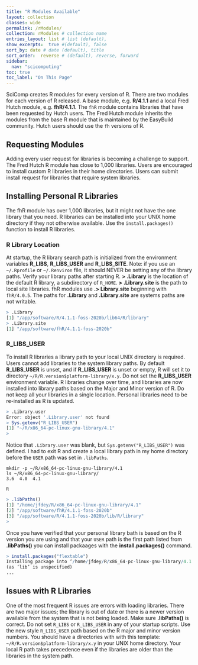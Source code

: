 ```yaml
---
title: "R Modules Available"
layout: collection
classes: wide
permalink: /rModules/
collection: rModules # collection name
entries_layout: list # list (default),
show_excerpts:  true #(default), false
sort_by: date # date (default), title
sort_order:  reverse # (default), reverse, forward
sidebar:
  nav: "scicomputing"
toc: true
toc_label: "On This Page"
---
```


SciComp creates R modules for every version of R. There are two modules for each version
of R released. A base module, e.g. **R/4.1.1** and a local Fred Hutch module, e.g. **fhR/4.1.1**.
The `fhR` module contains libraries that have been requested by Hutch users.
The Fred Hutch module inherits the modules from the base R module that
is maintained by the EasyBuild community. Hutch users should use the `fh` versions of R.

## Requesting Modules
Adding every user request for libraries is becoming a challenge to support.
 The Fred Hutch R module has close to 1,000 libraries. Users are encouraged
 to install custom R libraries in their home directories. Users can submit install
 request for libraries that require system libraries.

## Installing Personal R Libraries
The fhR module has over 1,000 libraries, but it might not have the one
library that you need. R libraries can be installed into your UNIX home 
directory if they not otherwise available. Use the `install.packages()`
function to install R libraries.

### R Library Location
At startup, the R library search path is initialized from the environment variables 
**R_LIBS**, **R_LIBS_USER** and **R_LIBS_SITE**. Note: if you use an `~/.Rprofile` or `~/.Renviron` file, it should NEVER be setting
any of the library paths. Verify your library paths after starting R. **> .Library** is the location of the 
default R library, a subdirectory of `R_HOME`.
**> .Library.site** is the path to local site libraries. fhR modules use **.> Library.site** beginning with `fhR/4.0.5`.
The paths for **.Library** and **.Library.site** are systems paths are not writable.

```R
> .Library
[1] "/app/software/R/4.1.1-foss-2020b/lib64/R/library"
> .Library.site
[1] "/app/software/fhR/4.1.1-foss-2020b"
```

### R_LIBS_USER
To install R libraries a library path to your local UNIX directory is required. Users cannot add libraries to the system library paths.
By default **R_LIBS_USER** is unset, and if **R_LIBS_USER** is unset or empty, R will set it to directory `~/R/R.version$platform-library/x.y`.
Do not set the **R_LIBS_USER** environment variable. R libraries change over time, and libraries are now installed into library paths based on the
Major and Minor version of R. Do not keep all your libraries in a single location. Personal libraries need to be re-installed
as R is updated.

```R
> .Library.user
Error: object '.Library.user' not found
> Sys.getenv("R_LIBS_USER")
[1] "~/R/x86_64-pc-linux-gnu-library/4.1"
>
```

Notice that `.Library.user` was blank, but `Sys.getenv("R_LIBS_USER")` was defined. I had to exit R and create a local 
library path in my home directory before the `USER` path was set in `.libPaths`.

```
mkdir -p ~/R/x86_64-pc-linux-gnu-library/4.1
ls ~/R/x86_64-pc-linux-gnu-library/
3.6  4.0  4.1

R
```

```R
> .libPaths()
[1] "/home/jfdey/R/x86_64-pc-linux-gnu-library/4.1"
[2] "/app/software/fhR/4.1.1-foss-2020b"
[3] "/app/software/R/4.1.1-foss-2020b/lib/R/library"
>
```

Once you have verified that your personal library bath is based on the R version you are using and that your `USER` path
is the first path listed from **.libPaths()** you can install packaages with the **install.packages()** command.

```R
> install.packages("flextable")
Installing package into ‘/home/jfdey/R/x86_64-pc-linux-gnu-library/4.1’
(as ‘lib’ is unspecified)
...
```

## Issues with R Libraries
One of the most frequent R issues are errors with loading libraries. There are
two major issues; the library is out of date or there is a newer version available
from the system that is not being loaded. Make sure **.libPaths()** is correct. Do
not set `R_LIBS` or `R_LIBS_USER` in any of your startup scripts. Use the new style
`R_LIBS_USER` path based on the R major and minor version numbers. You should have
a directories with with this template: `~/R/R.version$platform-library/x.y` in your
UNIX home directory.  Your local R path takes precedence even if the libraries
are older than the libraries in the system path.
